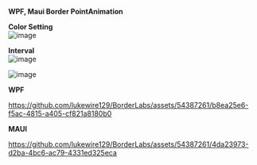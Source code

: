 **WPF, Maui Border PointAnimation**

**Color Setting**
<br/>
![image](https://github.com/lukewire129/BorderLabs/assets/54387261/986ebfc1-9cb1-462a-8356-3867634c7b38)

**Interval**
<br/>
![image](https://github.com/lukewire129/BorderLabs/assets/54387261/60702ee8-1941-4700-990e-94b268616f7b)


![image](https://github.com/lukewire129/BorderLabs/assets/54387261/a610b4c2-14b1-44f8-ad07-61d01f069820)


**WPF**

https://github.com/lukewire129/BorderLabs/assets/54387261/b8ea25e6-f5ac-4815-a405-cf821a8180b0


**MAUI**

https://github.com/lukewire129/BorderLabs/assets/54387261/4da23973-d2ba-4bc6-ac79-4331ed325eca
